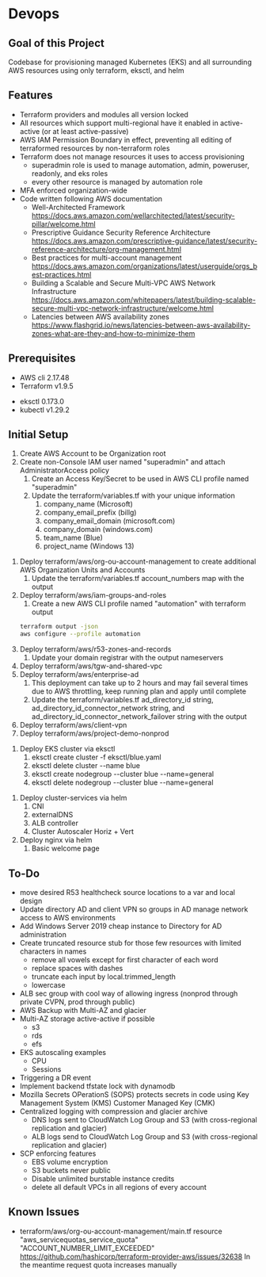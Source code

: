 # Devops

## Goal of this Project
Codebase for provisioning managed Kubernetes (EKS) and all surrounding AWS resources using only terraform, eksctl, and helm

## Features
- Terraform providers and modules all version locked
- All resources which support multi-regional have it enabled in active-active (or at least active-passive)
- AWS IAM Permission Boundary in effect, preventing all editing of terraformed resources by non-terraform roles
- Terraform does not manage resources it uses to access provisioning
  - superadmin role is used to manage automation, admin, poweruser, readonly, and eks roles
  - every other resource is managed by automation role
- MFA enforced organization-wide
- Code written following AWS documentation
  - Well-Architected Framework  https://docs.aws.amazon.com/wellarchitected/latest/security-pillar/welcome.html
  - Prescriptive Guidance Security Reference Architecture https://docs.aws.amazon.com/prescriptive-guidance/latest/security-reference-architecture/org-management.html
  - Best practices for multi-account management https://docs.aws.amazon.com/organizations/latest/userguide/orgs_best-practices.html
  - Building a Scalable and Secure Multi-VPC AWS Network Infrastructure https://docs.aws.amazon.com/whitepapers/latest/building-scalable-secure-multi-vpc-network-infrastructure/welcome.html
  - Latencies between AWS availability zones https://www.flashgrid.io/news/latencies-between-aws-availability-zones-what-are-they-and-how-to-minimize-them

## Prerequisites
- AWS cli 2.17.48
- Terraform v1.9.5
<!-- - SOPS 3.8.1 -->
- eksctl 0.173.0
- kubectl v1.29.2
<!-- - Terraform state and SOPS backend resources (S3 bucket, DynamoDB, and CMK)
  Terraform should _use_ entirely separate infrastructure from what Terraform _manages_, eg best practice is to provision Terraform backend resources in a completely separate AWS Org and Account -->

## Initial Setup
1. Create AWS Account to be Organization root
1. Create non-Console IAM user named "superadmin" and attach AdministratorAccess policy
   1. Create an Access Key/Secret to be used in AWS CLI profile named "superadmin"
   1. Update the terraform/variables.tf with your unique information
      1. company_name (Microsoft)
      1. company_email_prefix (billg)
      1. company_email_domain (microsoft.com)
      1. company_domain (windows.com)
      1. team_name (Blue)
      1. project_name (Windows 13)
<!-- 1. Deploy terraform/aws/tfstate-backend
   1. Update the terraform/aws/*/backend.tf files with:
      1. org root account id   find . -name 'backend.tf' -exec sed -i 's/TFSTATEBACKENDORGACCOUNTID/123456789012/g' {} +
      1. bucket:  find . -name 'backend.tf' -exec sed -i 's/TFSTATEBACKENDS3BUCKETNAME/tfstate-bucket-name/g' {} +
      1. dynamodb table:  find . -name 'backend.tf' -exec sed -i 's/TFSTATEBACKENDDYNAMODBTABLE/dynamodb-tfstate-lock/g' {} + -->
1. Deploy terraform/aws/org-ou-account-management to create additional AWS Organization Units and Accounts
   1. Update the terraform/variables.tf account_numbers map with the output
1. Deploy terraform/aws/iam-groups-and-roles
   1. Create a new AWS CLI profile named "automation" with terraform output
   ```sh
   terraform output -json
   aws configure --profile automation
1. Deploy terraform/aws/r53-zones-and-records
   1. Update your domain registrar with the output nameservers
1. Deploy terraform/aws/tgw-and-shared-vpc
1. Deploy terraform/aws/enterprise-ad
   1. This deployment can take up to 2 hours and may fail several times due to AWS throttling, keep running plan and apply until complete
   1. Update the terraform/variables.tf ad_directory_id string, ad_directory_id_connector_network string, and ad_directory_id_connector_network_failover string with the output
1. Deploy terraform/aws/client-vpn
1. Deploy terraform/aws/project-demo-nonprod
<!-- 1. Deploy terraform/aws/project-demo-prod -->
1. Deploy EKS cluster via eksctl
   1. eksctl create cluster -f eksctl/blue.yaml
   1. eksctl delete cluster --name blue
   1. eksctl create nodegroup --cluster blue --name=general
   1. eksctl delete nodegroup --cluster blue --name=general
<!-- 1. YOU ARE HERE -->
1. Deploy cluster-services via helm
   1. CNI
   1. externalDNS
   1. ALB controller
   1. Cluster Autoscaler Horiz + Vert
1. Deploy nginx via helm
   1. Basic welcome page

## To-Do
- move desired R53 healthcheck source locations to a var and local design
- Update directory AD and client VPN so groups in AD manage network access to AWS environments
- Add Windows Server 2019 cheap instance to Directory for AD administration
- Create truncated resource stub for those few resources with limited characters in names
  - remove all vowels except for first character of each word
  - replace spaces with dashes
  - truncate each input by local.trimmed_length
  - lowercase
- ALB sec group with cool way of allowing ingress (nonprod through private CVPN, prod through public)
- AWS Backup with Multi-AZ and glacier
- Multi-AZ storage active-active if possible
  - s3
  - rds
  - efs
- EKS autoscaling examples
  - CPU
  - Sessions
- Triggering a DR event
- Implement backend tfstate lock with dynamodb
- Mozilla Secrets OPerationS (SOPS) protects secrets in code using Key Management System (KMS) Customer Managed Key (CMK)
- Centralized logging with compression and glacier archive
  - DNS logs sent to CloudWatch Log Group and S3 (with cross-regional replication and glacier)
  - ALB logs send to CloudWatch Log Group and S3 (with cross-regional replication and glacier)
- SCP enforcing features
  - EBS volume encryption
  - S3 buckets never public
  - Disable unlimited burstable instance credits
  - delete all default VPCs in all regions of every account

## Known Issues
- terraform/aws/org-ou-account-management/main.tf
  resource "aws_servicequotas_service_quota" "ACCOUNT_NUMBER_LIMIT_EXCEEDED"
  https://github.com/hashicorp/terraform-provider-aws/issues/32638
  In the meantime request quota increases manually
